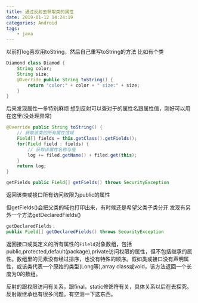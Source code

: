 ```yaml
---
title: 通过反射去获取类的属性
date: 2019-01-12 14:24:19
categories: Android
tags:
    - java
---
```


以前打log喜欢用toString，然后自己重写toString的方法 比如有个类
```java
Diamond class Diamod {  
    String color;  
    String size;  
    @Override public String toString() { 
        return "color:" + color + " size:" + size; 
    } 
}
```

后来发现属性一多特别麻烦
想到反射可以查对于的属性名跟属性值，刚好可以用在这里(没处理异常)

```java
@Override public String toString() { 
    // 获取该类的所有属性值域 
    Field[] fields = this.getClass().getFields(); 
    for(Field field : fields) { 
        // 获取该属性名称与值 
        log += filed.getName() + filed.get(this); 
    } 
    return log; 
}

getFields public Field[] getFields() throws SecurityException
```
返回该类或接口所有访问权限为public的属性


但getFields()会把父类的域也打印出来，有时候还是希望父类子类分开 发现有另外一个方法getDeclaredFields()
```java
getDeclaredFields：
public Field[] getDeclaredFields() throws SecurityException
```
返回接口或类定义的所有属性的`Fileld`对象数组，包括public,protected,default(package),private访问权限的属性，但不包括继承的属性。数组里的元素没有经过排序，也没有特殊的顺序。假如类或接口没有声明属性，或该类代表一个原始的类型(Long等),array class或void，该方法返回一个长度为0的数组。

反射的跟权限访问有关系，跟final，static修饰符有关，具体关系以后在去探究。反射跟继承也有很多问题。有空测一下这东西。
